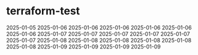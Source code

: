 # terraform-test
2025-01-05
2025-01-06
2025-01-06
2025-01-06
2025-01-06
2025-01-06
2025-01-06
2025-01-07
2025-01-07
2025-01-07
2025-01-07
2025-01-07
2025-01-07
2025-01-08
2025-01-08
2025-01-08
2025-01-08
2025-01-08
2025-01-08
2025-01-09
2025-01-09
2025-01-09
2025-01-09
